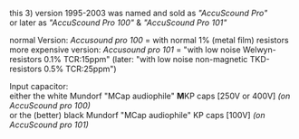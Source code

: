 this 3) version 1995-2003 was named and sold as *\"AccuScound Pro\"*  
or later as *\"AccuScound Pro 100\"* & *\"AccuScound Pro 101\"*  
  
normal Version: *Accusound pro 100* = with normal 1% (metal film) resistors  
more expensive version: *Accusound pro 101* = \"with low noise Welwyn-resistors 0.1% TCR:15ppm\" (later: \"with low noise non-magnetic TKD-resistors 0.5% TCR:25ppm\")  
  
Input capacitor:  
either the white Mundorf \"MCap audiophile\" **M**KP caps [250V or 400V] *(on AccuScound pro 100)*  
or the (better) black Mundorf \"MCap audiophile\" KP caps [100V] *(on AccuScound pro 101)*  
